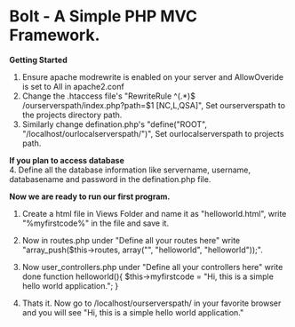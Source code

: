# Bolt - A Simple PHP MVC Framework.

<b>Getting Started</b>
1. Ensure apache modrewrite is enabled on your server and AllowOveride is set to All in apache2.conf 
2. Change the .htaccess file's "RewriteRule ^(.*)$ /ourserverspath/index.php?path=$1 [NC,L,QSA]", Set ourserverspath to the projects directory path.
3. Similarly change defination.php's "define("ROOT", "/localhost/ourlocalserverspath/")", Set ourlocalserverspath to projects path.

<b>If you plan to access database</b><br>
4. Define all the database information like servername, username, databasename and password in the defination.php file.

<b>Now we are ready to run our first program.</b>
1. Create a html file in Views Folder and name it as "helloworld.html", write "%myfirstcode%" in the file and save it.
2. Now in routes.php under "Define all your routes here" write "array_push($this->routes, array("", "helloworld", "helloworld"));".
3. Now user_controllers.php under "Define all your controllers here" write done
function helloworld(){
   $this->myfirstcode = "Hi, this is a simple hello world application.";
}

4. Thats it. Now go to /localhost/ourserverspath/ in your favorite browser and you will see
"Hi, this is a simple hello world application."


